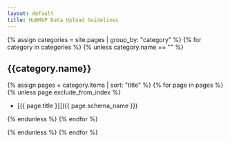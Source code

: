 ```yaml
---
layout: default
title: HuBMAP Data Upload Guidelines
---
```


{% assign categories = site.pages | group_by: "category" %}
{% for category in categories %}
{% unless category.name == "" %}

## {{category.name}}

{% assign pages = category.items | sort: "title" %}
{% for page in pages %}
{% unless page.exclude_from_index %}

- [{{ page.title }}]({{ page.schema_name }})

{% endunless %}
{% endfor %}

{% endunless %}
{% endfor %}

